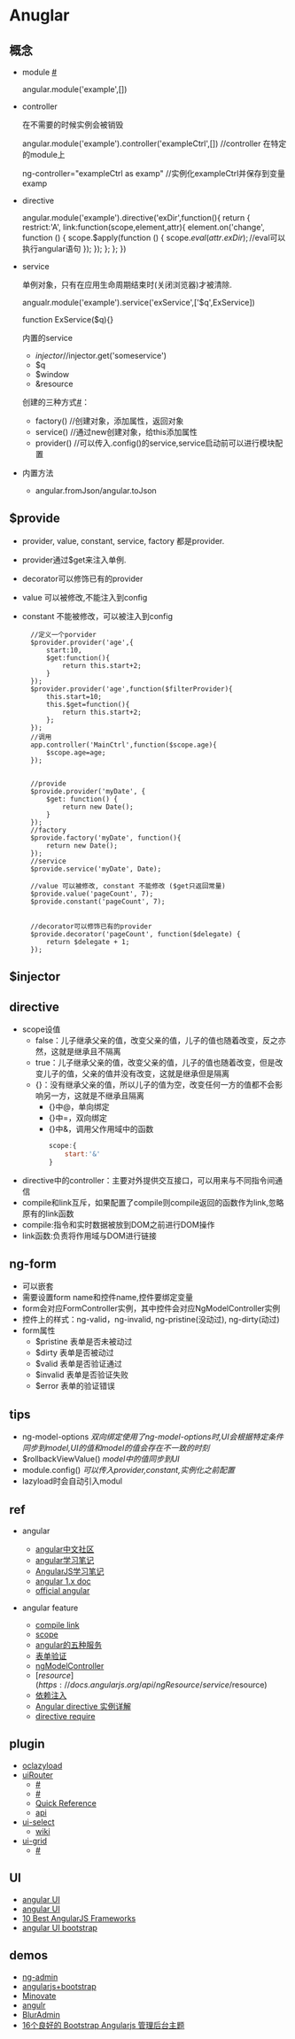 # Anuglar


## 概念

+ module [#](https://docs.angularjs.org/api/ng/type/angular.Module)
   
    angular.module('example',[])
    
+ controller

    在不需要的时候实例会被销毁

    angular.module('example').controller('exampleCtrl',[]) //controller 在特定的module上
    
    ng-controller="exampleCtrl as examp"  //实例化exampleCtrl并保存到变量examp
    
+ directive

    angular.module('example').directive('exDir',function(){
        return {
            restrict:'A',
            link:function(scope,element,attr){
                element.on('change', function () {
					scope.$apply(function () {
						scope.$eval(attr.exDir); //$eval可以执行angular语句
					});
				});
            };
        };
    })
    
+ service
   
    单例对象，只有在应用生命周期结束时(关闭浏览器)才被清除.
   
    angualr.module('example').service('exService',['$q',ExService])
    
    function ExService($q){}

    内置的service
    - $injector //$injector.get('someservice')
    - $q
    - $window
    - &resource
    
    创建的三种方式[#](http://www.oschina.net/translate/angularjs-factory-vs-service-vs-provider)：
    - factory()  //创建对象，添加属性，返回对象
    - service()  //通过new创建对象，给this添加属性
    - provider()  //可以传入.config()的service,service启动前可以进行模块配置

+ 内置方法

    - angular.fromJson/angular.toJson

## $provide

+ provider, value, constant, service, factory 都是provider.
+ provider通过$get来注入单例.
+ decorator可以修饰已有的provider
+ value 可以被修改,不能注入到config
+ constant 不能被修改，可以被注入到config


        //定义一个porvider
        $provider.provider('age',{
            start:10,
            $get:function(){
                return this.start+2;
            }
        });
        $provider.provider('age',function($filterProvider){
            this.start=10;
            this.$get=function(){
                return this.start+2;
            };
        });
        //调用
        app.controller('MainCtrl',function($scope.age){
            $scope.age=age;
        });


        //provide
        $provide.provider('myDate', {
            $get: function() {
                return new Date();
            }
        });
        //factory
        $provide.factory('myDate', function(){
            return new Date();
        });
        //service
        $provide.service('myDate', Date);

        //value 可以被修改, constant 不能修改 ($get只返回常量)
        $provide.value('pageCount', 7);
        $provide.constant('pageCount', 7);
        

        //decorator可以修饰已有的provider
        $provide.decorator('pageCount', function($delegate) {
            return $delegate + 1;
        });


## $injector

## directive

+ scope设值
    - false：儿子继承父亲的值，改变父亲的值，儿子的值也随着改变，反之亦然，这就是继承且不隔离
    - true：儿子继承父亲的值，改变父亲的值，儿子的值也随着改变，但是改变儿子的值，父亲的值并没有改变，这就是继承但是隔离
    - {}：没有继承父亲的值，所以儿子的值为空，改变任何一方的值都不会影响另一方，这就是不继承且隔离
        + {}中@，单向绑定
        + {}中=，双向绑定
        + {}中&，调用父作用域中的函数
            ```js
            scope:{
                start:'&'
            }
            ```
+ directive中的controller：主要对外提供交互接口，可以用来与不同指令间通信
+ compile和link互斥，如果配置了compile则compile返回的函数作为link,忽略原有的link函数
+ compile:指令和实时数据被放到DOM之前进行DOM操作
+ link函数:负责将作用域与DOM进行链接

## ng-form

+ 可以嵌套
+ 需要设置form name和控件name,控件要绑定变量
+ form会对应FormController实例，其中控件会对应NgModelController实例
+ 控件上的样式：ng-valid，ng-invalid, ng-pristine(没动过), ng-dirty(动过)
+ form属性
    - $pristine 表单是否未被动过
    - $dirty 表单是否被动过
    - $valid 表单是否验证通过
    - $invalid 表单是否验证失败
    - $error 表单的验证错误

## tips

+ ng-model-options 
    *双向绑定使用了ng-model-options时,UI会根据特定条件同步到model,UI的值和model的值会存在不一致的时刻*
+ $rollbackViewValue() 
    *model中的值同步到UI*
+ module.config()
    *可以传入provider,constant,实例化之前配置*
+ lazyload时会自动引入modul





## ref
- angular
    + [angular中文社区](http://angularjs.cn/tag/AngularJS)
    + [angular学习笔记](http://www.cnblogs.com/liulangmao/tag/angular/default.html?page=4)
    + [AngularJS学习笔记](https://www.zouyesheng.com/angular.html)
    + [angular 1.x doc](http://devdocs.io/angularjs~1.5/api/ng/function/angular.foreach)
    + [official angular](https://code.angularjs.org/1.3.20/docs/api/ng/service/$document)

- angular feature
    + [compile link](http://www.cnblogs.com/liulangmao/p/3980256.html) 
    + [scope](http://www.cnblogs.com/liulangmao/p/3990720.html)
    + [angular的五种服务](http://www.cnblogs.com/liulangmao/p/4078246.html)
    + [表单验证](http://www.cnblogs.com/liulangmao/p/4118868.html)
    + [ngModelController](http://www.cnblogs.com/liulangmao/p/4110137.html)
    + [$resource](https://docs.angularjs.org/api/ngResource/service/$resource)
    + [依赖注入](http://www.html-js.com/article/Understand-the-dependency-injection-in-AngularJS-with-Angular-development-web-application)
    + [Angular directive 实例详解](https://segmentfault.com/a/1190000005851663)
    + [directive require](https://my.oschina.net/u/2342955/blog/411508)

## plugin
+ [oclazyload](https://oclazyload.readme.io/docs)
+ [uiRouter](https://github.com/angular-ui/ui-router/wiki) 
    + [#](http://bubkoo.com/2014/01/01/angular/ui-router/guide/state-manager/)
    + [#](https://ui-router.github.io/)
    + [Quick Reference](https://github.com/angular-ui/ui-router/wiki/Quick-Reference)
    + [api](https://ui-router.github.io/ng1/docs/0.3.1/index.html#/api)
+ [ui-select](http://angular-ui.github.io/ui-select/#top)
    + [wiki](https://github.com/angular-ui/ui-select/wiki)
+ [ui-grid](http://ui-grid.info/)   
    + [#](https://blog.csdn.net/Inuyasha1121/article/details/55187415)


## UI
+ [angular UI](https://github.com/angular-ui)
+ [angular UI](https://angular-ui.github.io/)
+ [10 Best AngularJS Frameworks](https://codegeekz.com/10-best-angularjs-frameworks/)
+ [angular UI bootstrap](https://www.npmjs.com/package/angular-ui-bootstrap)

## demos
+ [ng-admin](https://github.com/marmelab/ng-admin)
+ [angularjs+bootstrap](https://www.cnblogs.com/fenghun/articles/5522964.html)
+ [Minovate](https://themeforest.net/item/minovate-angular-admin-dashboard/10068009)
+ [angulr](http://www.bootstrapstage.com/angulr-bootstrap-admin-web-app-with-angularjs/)
+ [BlurAdmin](https://akveo.github.io/blur-admin/)
+ [16个良好的 Bootstrap Angularjs 管理后台主题](https://www.cnblogs.com/yujinbin/p/5200762.html)